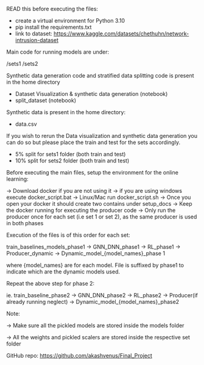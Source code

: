 READ this before executing the files:

- create a virtual environment for Python 3.10
- pip install the requirements.txt
- link to dataset: https://www.kaggle.com/datasets/chethuhn/network-intrusion-dataset

Main code for running models are under:

/sets1
/sets2

Synthetic data generation code and stratified data splitting code is present in the home directory

- Dataset Visualization & synthetic data generation (notebook)
- split_dataset (notebook)

Synthetic data is present in the home directory:

- data.csv

If you wish to rerun the Data visualization and synthetic data generation you can do so but please place the train and test for the sets accordingly.

-  5% split for sets1 folder (both train and test)
- 10% split for sets2 folder (both train and test)

Before executing the main files, setup the environment for the online learning:

-> Download docker if you are not using it
-> if you are using windows execute docker_script.bat 
-> Linux/Mac run docker_script.sh
-> Once you open your docker it should create two contains under setup_docs
-> Keep the docker running for executing the producer code
-> Only run the producer once for each set (i.e set 1 or set 2), as the same producer is used in both phases

Execution of the files is of this order for each set:

train_baselines_models_phase1 -> GNN_DNN_phase1 -> RL_phase1 ->  Producer_dynamic -> Dynamic_model_{model_names}_phase 1 

where {model_names} are for each model. File is suffixed by phase1 to indicate which are the dynamic models used.

Repeat the above step for phase 2:

ie. train_baseline_phase2 -> GNN_DNN_phase2 -> RL_phase2 -> Producer(if already running neglect) -> Dynamic_model_{model_names}_phase2


Note:

-> Make sure all the pickled models are stored inside the models folder

-> All the weights and pickled scalers are stored inside the respective set folder

GitHub repo: https://github.com/akashvenus/Final_Project